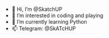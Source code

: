 - 👋 Hi, I’m @SkatchUP
- 👀 I’m interested in coding and playing
- 🌱 I’m currently learning Python          
- 📫 Telegram: @SkATcHUP

<!---
SkatchUP/SkatchUP is a ✨ special ✨ repository because its `README.md` (this file) appears on your GitHub profile.
You can click the Preview link to take a look at your changes.
--->
